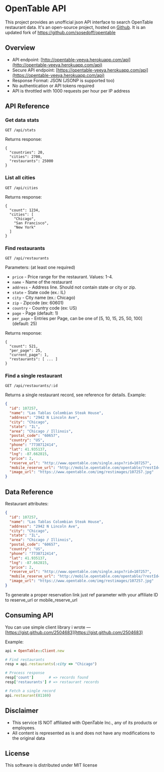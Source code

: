 # OpenTable API

This project provides an unofficial json API interface to search OpenTable
restaurant data. It's an open-source project, hosted on [Github](https://github.com/veeya/opentable).
It is an updated fork of https://github.com/sosedoff/opentable

## Overview

- API endpoint: [http://opentable-veeya.herokuapp.com/api](http://opentable-veeya.herokuapp.com/api)
- Secure API endpoint: [https://opentable-veeya.herokuapp.com/api](https://opentable-veeya.herokuapp.com/api)
- Response Format: JSON (JSONP is supported too)
- No authentication or API tokens required
- API is throttled with 1000 requests per hour per IP address

## API Reference

### Get data stats

```
GET /api/stats
```

Returns response:

```
{
  "countries": 20,
  "cities": 2700,
  "restaurants": 25000
}
```

### List all cities

```
GET /api/cities
```

Returns response:

```
{
  "count": 1234,
  "cities": [
    "Chicago",
    "San Francisco",
    "New York"
  ]
}
```

### Find restaurants

```
GET /api/restaurants
```

Parameters: (at least one required)

- `price` - Price range for the restaurant. Values: 1-4.
- `name` - Name of the restaurant
- `address` - Address line. Should not contain state or city or zip.
- `state` - State code (ex.: IL)
- `city` - City name (ex.: Chicago)
- `zip` - Zipcode (ex: 60601)
- `country` - Country code (ex: US)
- `page` -  Page (default: 1) 
- `per_page` - Entries per Page, can be one of [5, 10, 15, 25, 50, 100] (default: 25)

Returns response:

```
{
  "count": 521,
  "per_page": 25,
  "current_page": 1,
  "restaurants": [ ... ]
}
```

### Find a single restaurant

```
GET /api/restaurants/:id
```

Returns a single restaurant record, see reference for details. Example:

```json
{
  "id": 107257,
  "name": "Las Tablas Colombian Steak House",
  "address": "2942 N Lincoln Ave",
  "city": "Chicago",
  "state": "IL",
  "area": "Chicago / Illinois",
  "postal_code": "60657",
  "country": "US",
  "phone": "7738712414",
  "lat": 41.935137,
  "lng": -87.662815,
  "price": 2,
  "reserve_url": "http://www.opentable.com/single.aspx?rid=107257",
  "mobile_reserve_url": "http://mobile.opentable.com/opentable/?restId=107257",
  "image_url": "https://www.opentable.com/img/restimages/107257.jpg"
}
```

## Data Reference

Restaurant attributes:

```json
{
  "id": 107257,
  "name": "Las Tablas Colombian Steak House",
  "address": "2942 N Lincoln Ave",
  "city": "Chicago",
  "state": "IL",
  "area": "Chicago / Illinois",
  "postal_code": "60657",
  "country": "US",
  "phone": "7738712414",
  "lat": 41.935137,
  "lng": -87.662815,
  "price": 2,
  "reserve_url": "http://www.opentable.com/single.aspx?rid=107257",
  "mobile_reserve_url": "http://mobile.opentable.com/opentable/?restId=107257",
  "image_url": "https://www.opentable.com/img/restimages/107257.jpg"
}
```

To generate a proper reservation link just ref parameter with your affiliate ID to reserve_url or mobile_reserve_url

## Consuming API

You can use simple client library i wrote — [https://gist.github.com/2504683](https://gist.github.com/2504683)

Example:

```ruby
api = OpenTable::Client.new

# Find restaurants
resp = api.restaurants(:city => "Chicago")

# Process response
resp['count']       # => records found
resp['restaurants'] # => restaurant records

# Fetch a single record
api.restaurant(81169)
```

## Disclaimer

- This service IS NOT affiliated with OpenTable Inc., any of its products or employees. 
- All content is represented as is and does not have any modifications to the original data

## License

This software is distributed under MIT license
